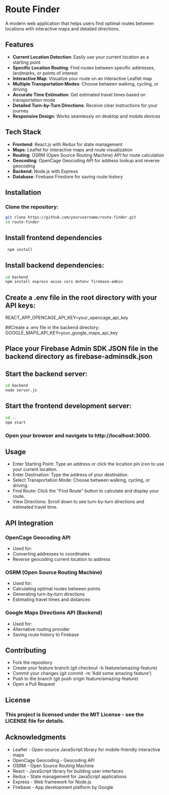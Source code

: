 # Route Finder

A modern web application that helps users find optimal routes between locations with interactive maps and detailed directions.

## Features

- **Current Location Detection**: Easily use your current location as a starting point
- **Specific Location Routing**: Find routes between specific addresses, landmarks, or points of interest
- **Interactive Map**: Visualize your route on an interactive Leaflet map
- **Multiple Transportation Modes**: Choose between walking, cycling, or driving
- **Accurate Time Estimation**: Get estimated travel times based on transportation mode
- **Detailed Turn-by-Turn Directions**: Receive clear instructions for your journey
- **Responsive Design**: Works seamlessly on desktop and mobile devices

## Tech Stack

- **Frontend**: React.js with Redux for state management
- **Maps**: Leaflet for interactive maps and route visualization
- **Routing**: OSRM (Open Source Routing Machine) API for route calculation
- **Geocoding**: OpenCage Geocoding API for address lookup and reverse geocoding
- **Backend**: Node.js with Express
- **Database**: Firebase Firestore for saving route history

## Installation

### Clone the repository:

```bash
git clone https://github.com/yourusername/route-finder.git
cd route-finder
```

## Install frontend dependencies
```bash
 npm install
```

## Install backend dependencies:
```bash
cd backend
npm install express axios cors dotenv firebase-admin
```

## Create a .env file in the root directory with your API keys:
REACT_APP_OPENCAGE_API_KEY=your_opencage_api_key

##Create a .env file in the backend directory:
GOOGLE_MAPS_API_KEY=your_google_maps_api_key

## Place your Firebase Admin SDK JSON file in the backend directory as firebase-adminsdk.json

## Start the backend server:

```bash
cd backend
node server.js
```
## Start the frontend development server:

```bash
cd ..
npm start
```

### Open your browser and navigate to http://localhost:3000.

## Usage

- Enter Starting Point: Type an address or click the location pin icon to use your current location.
- Enter Destination: Type the address of your destination.
- Select Transportation Mode: Choose between walking, cycling, or driving.
- Find Route: Click the "Find Route" button to calculate and display your route.
- View Directions: Scroll down to see turn-by-turn directions and estimated travel time.

## API Integration

### OpenCage Geocoding API
- Used for:
- Converting addresses to coordinates
- Reverse geocoding current location to address
### OSRM (Open Source Routing Machine)
- Used for:
- Calculating optimal routes between points
- Generating turn-by-turn directions
- Estimating travel times and distances
### Google Maps Directions API (Backend)
- Used for:
- Alternative routing provider
- Saving route history to Firebase

## Contributing

- Fork the repository
- Create your feature branch (git checkout -b feature/amazing-feature)
- Commit your changes (git commit -m 'Add some amazing feature')
- Push to the branch (git push origin feature/amazing-feature)
- Open a Pull Request

## License

### This project is licensed under the MIT License - see the LICENSE file for details.

## Acknowledgments

- Leaflet - Open-source JavaScript library for mobile-friendly interactive maps
- OpenCage Geocoding - Geocoding API
- OSRM - Open Source Routing Machine
- React - JavaScript library for building user interfaces
- Redux - State management for JavaScript applications
- Express - Web framework for Node.js
- Firebase - App development platform by Google